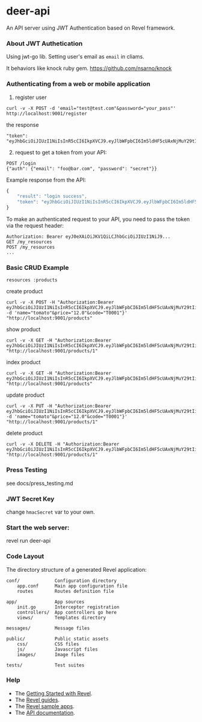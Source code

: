 # deer-api
An API server using JWT Authentication based on Revel framework.


### About JWT Authetication

Using jwt-go lib. Setting user's email as `email` in cliams.

It behaviors like knock ruby gem. https://github.com/nsarno/knock

### Authenticating from a web or mobile application

1. register user
```
curl -v -X POST -d 'email="test@test.com"&password="your_pass"' http://localhost:9001/register
```

the response   
```
"token": "eyJhbGciOiJIUzI1NiIsInR5cCI6IkpXVCJ9.eyJlbWFpbCI6Im5ldHF5cUAxNjMuY29tIiwibmJmIjoxNDQ0NDc4NDAwfQ.bZo1DzrzZBetB9IP7fVip5XA_GiFBb_z8zDNTalReuU"
```


2. request to get a token from your API:
```
POST /login
{"auth": {"email": "foo@bar.com", "password": "secret"}}
```

Example response from the API:
```js
{
    "result": "login success",
    "token": "eyJhbGciOiJIUzI1NiIsInR5cCI6IkpXVCJ9.eyJlbWFpbCI6Im5ldHF5cUAxNjMuY29tIiwibmJmIjoxNDQ0NDc4NDAwfQ.bZo1DzrzZBetB9IP7fVip5XA_GiFBb_z8zDNTalReuU"
}
```

To make an authenticated request to your API, you need to pass the token via the request header:
```
Authorization: Bearer eyJ0eXAiOiJKV1QiLCJhbGciOiJIUzI1NiJ9...
GET /my_resources
POST /my_resources
...
```


### Basic CRUD Example
`resources :products`

create product
```
curl -v -X POST -H "Authorization:Bearer eyJhbGciOiJIUzI1NiIsInR5cCI6IkpXVCJ9.eyJlbWFpbCI6Im5ldHF5cUAxNjMuY29tIiwibmJmIjoxNDQ0NDc4NDAwfQ.bZo1DzrzZBetB9IP7fVip5XA_GiFBb_z8zDNTalReuU"  -d 'name="tomato"&price="12.0"&code="T0001"}' "http://localhost:9001/products"
```

show product
```
curl -v -X GET -H "Authorization:Bearer eyJhbGciOiJIUzI1NiIsInR5cCI6IkpXVCJ9.eyJlbWFpbCI6Im5ldHF5cUAxNjMuY29tIiwibmJmIjoxNDQ0NDc4NDAwfQ.bZo1DzrzZBetB9IP7fVip5XA_GiFBb_z8zDNTalReuU"   "http://localhost:9001/products/1"
```

index product 
```
curl -v -X GET -H "Authorization:Bearer eyJhbGciOiJIUzI1NiIsInR5cCI6IkpXVCJ9.eyJlbWFpbCI6Im5ldHF5cUAxNjMuY29tIiwibmJmIjoxNDQ0NDc4NDAwfQ.bZo1DzrzZBetB9IP7fVip5XA_GiFBb_z8zDNTalReuU"   "http://localhost:9001/products"
```

update product
```
curl -v -X PUT -H "Authorization:Bearer eyJhbGciOiJIUzI1NiIsInR5cCI6IkpXVCJ9.eyJlbWFpbCI6Im5ldHF5cUAxNjMuY29tIiwibmJmIjoxNDQ0NDc4NDAwfQ.bZo1DzrzZBetB9IP7fVip5XA_GiFBb_z8zDNTalReuU"  -d 'name="tomato"&price="12.0"&code="T0001"}' "http://localhost:9001/products/1"
```

delete product
```
curl -v -X DELETE -H "Authorization:Bearer eyJhbGciOiJIUzI1NiIsInR5cCI6IkpXVCJ9.eyJlbWFpbCI6Im5ldHF5cUAxNjMuY29tIiwibmJmIjoxNDQ0NDc4NDAwfQ.bZo1DzrzZBetB9IP7fVip5XA_GiFBb_z8zDNTalReuU"  "http://localhost:9001/products/1"
```



### Press Testing
see docs/press_testing.md


### JWT Secret Key 
change `hmacSecret` var to your own.


### Start the web server:

   revel run deer-api



### Code Layout

The directory structure of a generated Revel application:

    conf/             Configuration directory
        app.conf      Main app configuration file
        routes        Routes definition file

    app/              App sources
        init.go       Interceptor registration
        controllers/  App controllers go here
        views/        Templates directory

    messages/         Message files

    public/           Public static assets
        css/          CSS files
        js/           Javascript files
        images/       Image files

    tests/            Test suites




### Help

* The [Getting Started with Revel](http://revel.github.io/tutorial/gettingstarted.html).
* The [Revel guides](http://revel.github.io/manual/index.html).
* The [Revel sample apps](http://revel.github.io/examples/index.html).
* The [API documentation](https://godoc.org/github.com/revel/revel).
